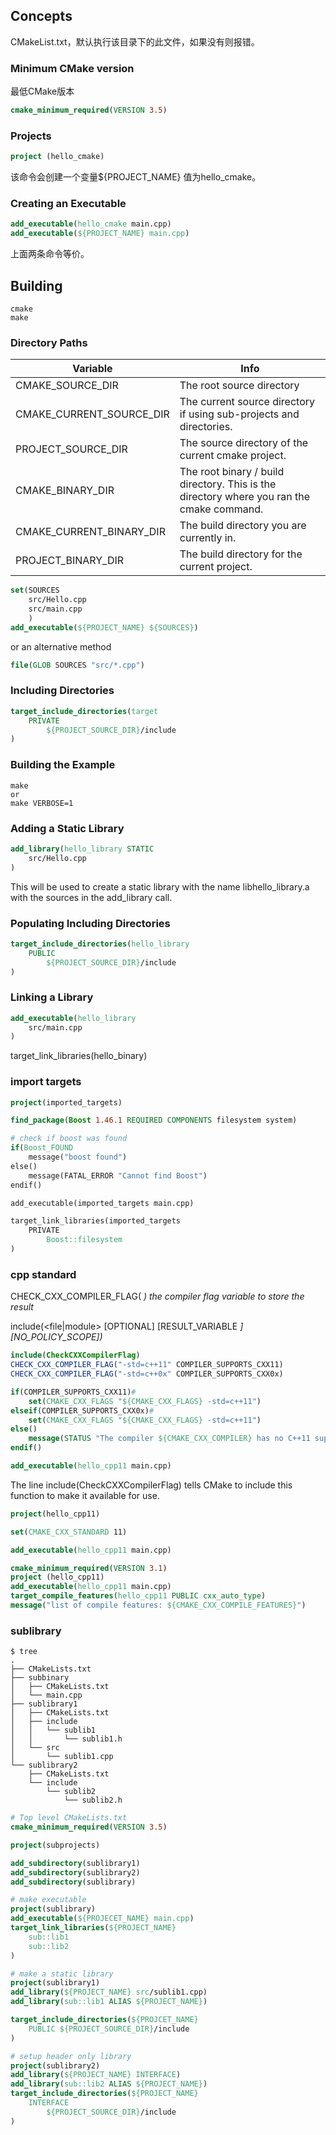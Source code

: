 ## Concepts
CMakeList.txt，默认执行该目录下的此文件，如果没有则报错。

### Minimum CMake version
最低CMake版本
```cmake
cmake_minimum_required(VERSION 3.5)
```
### Projects
```cmake
project (hello_cmake)
```
该命令会创建一个变量${PROJECT_NAME} 值为hello_cmake。

### Creating an Executable
```cmake
add_executable(hello_cmake main.cpp)
add_executable(${PROJECT_NAME} main.cpp)
```
上面两条命令等价。

## Building
```shell
cmake
make
```
### Directory Paths

|Variable	|Info|
|-|-|
|CMAKE_SOURCE_DIR |The root source directory|
|CMAKE_CURRENT_SOURCE_DIR |The current source directory if using sub-projects and directories.|
|PROJECT_SOURCE_DIR |The source directory of the current cmake project.|
|CMAKE_BINARY_DIR |The root binary / build directory. This is the directory where you ran the cmake command.|
|CMAKE_CURRENT_BINARY_DIR |The build directory you are currently in.|
|PROJECT_BINARY_DIR |The build directory for the current project.|

```cmake
set(SOURCES
    src/Hello.cpp
    src/main.cpp
    )
add_executable(${PROJECT_NAME} ${SOURCES})
```
or an alternative method
```cmake
file(GLOB SOURCES "src/*.cpp")
```

### Including Directories

```cmake
target_include_directories(target
    PRIVATE
        ${PROJECT_SOURCE_DIR}/include
)
```
### Building the Example
```
make
or
make VERBOSE=1
```

### Adding a Static Library
```cmake
add_library(hello_library STATIC
    src/Hello.cpp
)
```
This will be used to create a static library with the name libhello_library.a with the sources in the add_library call.

### Populating Including Directories
```cmake
target_include_directories(hello_library
    PUBLIC
        ${PROJECT_SOURCE_DIR}/include
)
```
### Linking a Library
```cmake
add_executable(hello_library
    src/main.cpp
)
```
target_link_libraries(hello_binary)



### import targets

```cmake
project(imported_targets)

find_package(Boost 1.46.1 REQUIRED COMPONENTS filesystem system)

# check if boost was found
if(Boost_FOUND
    message("boost found")
else()
    message(FATAL_ERROR "Cannot find Boost")
endif()

add_executable(imported_targets main.cpp)

target_link_libraries(imported_targets
    PRIVATE
        Boost::filesystem
)
```

### cpp standard
CHECK_CXX_COMPILER_FLAG(<flag> <var>)
<flag> the compiler flag
<var> variable to store the result

include(<file|module> [OPTIONAL] [RESULT_VARIABLE <VAR>]
                     [NO_POLICY_SCOPE])
```cmake
include(CheckCXXCompilerFlag)
CHECK_CXX_COMPILER_FLAG("-std=c++11" COMPILER_SUPPORTS_CXX11)
CHECK_CXX_COMPILER_FLAG("-std=c++0x" COMPILER_SUPPORTS_CXX0x)

if(COMPILER_SUPPORTS_CXX11)#
    set(CMAKE_CXX_FLAGS "${CMAKE_CXX_FLAGS} -std=c++11")
elseif(COMPILER_SUPPORTS_CXX0x)#
    set(CMAKE_CXX_FLAGS "${CMAKE_CXX_FLAGS} -std=c++11")
else()
    message(STATUS "The compiler ${CMAKE_CXX_COMPILER} has no C++11 support. Please use a different C++ compiler.")
endif()

add_executable(hello_cpp11 main.cpp)
```
The line include(CheckCXXCompilerFlag) tells CMake to include this function to make it available for use.

```cmake
project(hello_cpp11)

set(CMAKE_CXX_STANDARD 11)

add_executable(hello_cpp11 main.cpp)
```

```cmake
cmake_minimum_required(VERSION 3.1)
project (hello_cpp11)
add_executable(hello_cpp11 main.cpp)
target_compile_features(hello_cpp11 PUBLIC cxx_auto_type)
message("list of compile features: ${CMAKE_CXX_COMPILE_FEATURES}")
```
### sublibrary
```shell
$ tree
.
├── CMakeLists.txt
├── subbinary
│   ├── CMakeLists.txt
│   └── main.cpp
├── sublibrary1
│   ├── CMakeLists.txt
│   ├── include
│   │   └── sublib1
│   │       └── sublib1.h
│   └── src
│       └── sublib1.cpp
└── sublibrary2
    ├── CMakeLists.txt
    └── include
        └── sublib2
            └── sublib2.h
```

```cmake
# Top level CMakeLists.txt
cmake_minimum_required(VERSION 3.5)

project(subprojects)

add_subdirectory(sublibrary1)
add_subdirectory(sublibrary2)
add_subdirectory(sublibrary)

# make executable
project(sublibrary)
add_executable(${PROJECET_NAME} main.cpp)
target_link_libraries(${PROJECT_NAME}
    sub::lib1
    sub::lib2
)

# make a static library
project(sublibrary1)
add_library(${PROJECT_NAME} src/sublib1.cpp)
add_library(sub::lib1 ALIAS ${PROJECT_NAME})

target_include_directories(${PROJCET_NAME}
    PUBLIC ${PROJECT_SOURCE_DIR}/include
)

# setup header only library
project(sublibrary2)
add_library(${PROJECT_NAME} INTERFACE)
add_library(sub::lib2 ALIAS ${PROJECT_NAME})
target_include_directories(${PROJECT_NAME}
    INTERFACE
        ${PROJECT_SOURCE_DIR}/include
)
```
